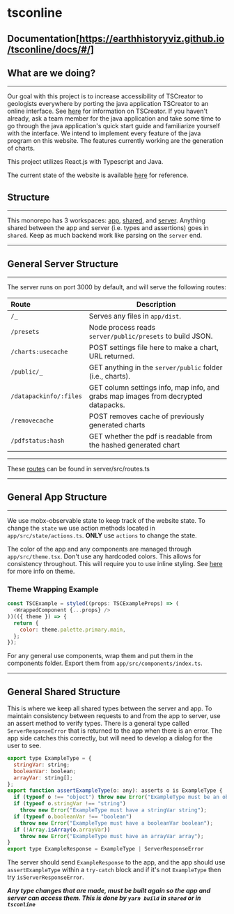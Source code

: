 # tsconline
Documentation[https://earthhistoryviz.github.io/tsconline/docs/#/]
---

## What are we doing?

---

Our goal with this project is to increase accessibility of TSCreator to geologists everywhere by porting the java application TSCreator to an online interface. See [here](https://timescalecreator.org/index/index.php) for information on TSCreator. If you haven't already, ask a team member for the java application and take some time to go through the java application's quick start guide and familiarize yourself with the interface. We intend to implement every feature of the java program on this website. The features currently working are the generation of charts.

This project utilizes React.js with Typescript and Java.

The current state of the website is available [here](http://dev.timescalecreator.org:3000/) for reference.

## Structure

---

This monorepo has 3 workspaces: [app](#general-app-structure), [shared](#general-shared-structure), and [server](/server.md#server). Anything shared between
the app and server (i.e. types and assertions) goes in `shared`. Keep as much backend work like parsing on the `server` end.

---

## General Server Structure

---

The server runs on port 3000 by default, and will serve the following routes:

| **Route**              | **Description**                                                                    |
| :--------------------- | ---------------------------------------------------------------------------------- |
| `/_`                   | Serves any files in `app/dist`.                                                    |
| `/presets`             | Node process reads `server/public/presets` to build JSON.                          |
| `/charts:usecache`     | POST settings file here to make a chart, URL returned.                             |
| `/public/_`            | GET anything in the `server/public` folder (i.e., charts).                         |
| `/datapackinfo/:files` | GET column settings info, map info, and grabs map images from decrypted datapacks. |
| `/removecache`         | POST removes cache of previously generated charts                                  |
| `/pdfstatus:hash`      | GET whether the pdf is readable from the hashed generated chart                    |

---

These [routes](server.md#routes) can be found in server/src/routes.ts

---

## General App Structure

---

We use mobx-observable state to keep track of the website state. To change the `state` we use action methods located in `app/src/state/actions.ts`. **ONLY** use `actions` to change the state.

The color of the app and any components are managed through `app/src/theme.tsx`. Don't use any hardcoded colors. This allows for consistency throughout. This will require you to use inline styling. See [here](theme.md) for more info on theme.

### Theme Wrapping Example

```js
const TSCExample = styled((props: TSCExampleProps) => (
  <WrappedComponent {...props} />
))(({ theme }) => {
  return {
    color: theme.palette.primary.main,
  };
});
```

For any general use components, wrap them and put them in the components folder. Export them from `app/src/components/index.ts`.

---

## General Shared Structure

This is where we keep all shared types between the server and app. To maintain consistency between requests to and from the app to server, use an assert method to verify types. There is a general type called `ServerResponseError` that is returned to the app when there is an error. The app side catches this correctly, but will need to develop a dialog for the user to see.

```js
export type ExampleType = {
  stringVar: string;
  booleanVar: boolean;
  arrayVar: string[];
};
export function assertExampleType(o: any): asserts o is ExampleType {
  if (typeof o !== "object") throw new Error("ExampleType must be an object");
  if (typeof o.stringVar !== "string")
    throw new Error("ExampleType must have a stringVar string");
  if (typeof o.booleanVar !== "boolean")
    throw new Error("ExampleType must have a booleanVar boolean");
  if (!Array.isArray(o.arrayVar))
    throw new Error("ExampleType must have an arrayVar array");
}
export type ExampleResponse = ExampleType | ServerResponseError
```

The server should send `ExampleResponse` to the app, and the app should use `assertExampleType` within a `try-catch` block and if it's not `ExampleType` then try `isServerResponseError`.

**_Any type changes that are made, must be built again so the app and server can access them. This is done by `yarn build` in `shared` or in `tsconline`_**
